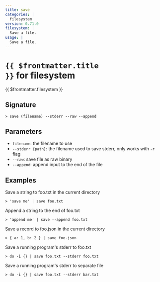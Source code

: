 ```yaml
---
title: save
categories: |
  filesystem
version: 0.71.0
filesystem: |
  Save a file.
usage: |
  Save a file.
---
```


# <code>{{ $frontmatter.title }}</code> for filesystem

<div class='command-title'>{{ $frontmatter.filesystem }}</div>

## Signature

```> save (filename) --stderr --raw --append```

## Parameters

 -  `filename`: the filename to use
 -  `--stderr {path}`: the filename used to save stderr, only works with `-r` flag
 -  `--raw`: save file as raw binary
 -  `--append`: append input to the end of the file

## Examples

Save a string to foo.txt in the current directory
```shell
> 'save me' | save foo.txt
```

Append a string to the end of foo.txt
```shell
> 'append me' | save --append foo.txt
```

Save a record to foo.json in the current directory
```shell
> { a: 1, b: 2 } | save foo.json
```

Save a running program's stderr to foo.txt
```shell
> do -i {} | save foo.txt --stderr foo.txt
```

Save a running program's stderr to separate file
```shell
> do -i {} | save foo.txt --stderr bar.txt
```
